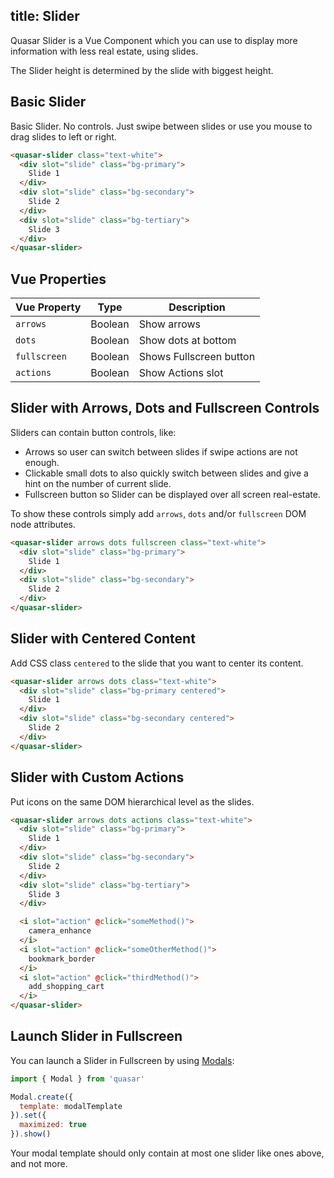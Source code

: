 title: Slider
---
Quasar Slider is a Vue Component which you can use to display more information with less real estate, using slides.

The Slider height is determined by the slide with biggest height.

<input type="hidden" data-fullpage-demo="web-components/slider">

## Basic Slider
Basic Slider. No controls. Just swipe between slides or
use you mouse to drag slides to left or right.

``` html
<quasar-slider class="text-white">
  <div slot="slide" class="bg-primary">
    Slide 1
  </div>
  <div slot="slide" class="bg-secondary">
    Slide 2
  </div>
  <div slot="slide" class="bg-tertiary">
    Slide 3
  </div>
</quasar-slider>
```

## Vue Properties

| Vue Property | Type | Description |
| --- | --- | --- |
| `arrows` | Boolean | Show arrows |
| `dots` | Boolean | Show dots at bottom |
| `fullscreen` | Boolean | Shows Fullscreen button |
| `actions` | Boolean | Show Actions slot |

## Slider with Arrows, Dots and Fullscreen Controls
Sliders can contain button controls, like:
* Arrows so user can switch between slides if swipe actions are not enough.
* Clickable small dots to also quickly switch between slides and give a hint on the number of current slide.
* Fullscreen button so Slider can be displayed over all screen real-estate.

To show these controls simply add `arrows`, `dots` and/or `fullscreen` DOM node attributes.

``` html
<quasar-slider arrows dots fullscreen class="text-white">
  <div slot="slide" class="bg-primary">
    Slide 1
  </div>
  <div slot="slide" class="bg-secondary">
    Slide 2
  </div>
</quasar-slider>
```

## Slider with Centered Content
Add CSS class `centered` to the slide that you want to center its content.

``` html
<quasar-slider arrows dots class="text-white">
  <div slot="slide" class="bg-primary centered">
    Slide 1
  </div>
  <div slot="slide" class="bg-secondary centered">
    Slide 2
  </div>
</quasar-slider>
```

## Slider with Custom Actions
Put icons on the same DOM hierarchical level as the slides.

``` html
<quasar-slider arrows dots actions class="text-white">
  <div slot="slide" class="bg-primary">
    Slide 1
  </div>
  <div slot="slide" class="bg-secondary">
    Slide 2
  </div>
  <div slot="slide" class="bg-tertiary">
    Slide 3
  </div>

  <i slot="action" @click="someMethod()">
    camera_enhance
  </i>
  <i slot="action" @click="someOtherMethod()">
    bookmark_border
  </i>
  <i slot="action" @click="thirdMethod()">
    add_shopping_cart
  </i>
</quasar-slider>
```

## Launch Slider in Fullscreen
You can launch a Slider in Fullscreen by using [Modals](/components/modal.html):

``` js
import { Modal } from 'quasar'

Modal.create({
  template: modalTemplate
}).set({
  maximized: true
}).show()
```

Your modal template should only contain at most one slider like ones above, and not more.
